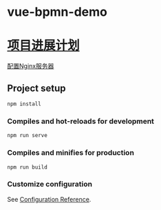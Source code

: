 # vue-bpmn-demo

# [项目进展计划](./doc/项目进展.md)

[配置Nginx服务器](./doc/linxu下配置Nginx服务器)



## Project setup

```
npm install
```

### Compiles and hot-reloads for development
```
npm run serve
```

### Compiles and minifies for production
```
npm run build
```

### Customize configuration
See [Configuration Reference](https://cli.vuejs.org/config/).


